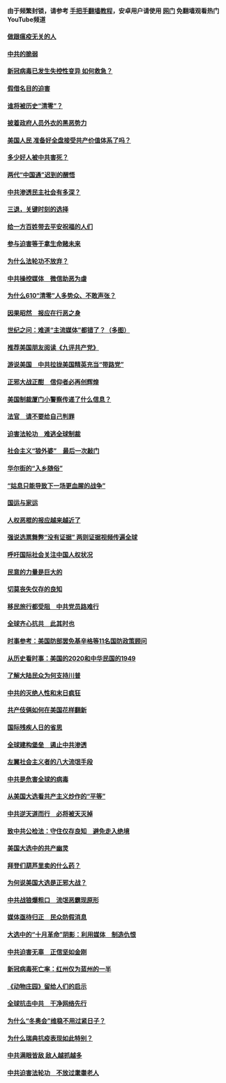 #### 由于频繁封锁，请参考 [手把手翻墙教程](https://github.com/gfw-breaker/guides/wiki/)，安卓用户请使用 [网门](https://github.com/gfw-breaker/nogfw/blob/master/dl.md?t=01061700) 免翻墙观看热门YouTube频道 

#### [做跟瘟疫无关的人](../pages/251/418171.md?t=01061700) 

#### [中共的脆弱](../pages/251/418196.md?t=01061700) 

#### [新冠病毒已发生失控性变异 如何救急？](../pages/251/418032.md?t=01061700) 

#### [假借名目的迫害](../pages/251/418055.md?t=01061700) 

#### [谁将被历史“清零”？](../pages/251/417485.md?t=01061700) 

#### [披着政府人员外衣的黑恶势力](../pages/251/417442.md?t=01061700) 

#### [美国人民 准备好全盘接受共产价值体系了吗？](../pages/251/417491.md?t=01061700) 

#### [多少好人被中共害死？](../pages/251/417144.md?t=01061700) 

#### [两代“中国通”迟到的醒悟](../pages/251/417064.md?t=01061700) 

#### [中共渗透民主社会有多深？](../pages/251/417063.md?t=01061700) 

#### [三退，关键时刻的选择](../pages/251/416969.md?t=01061700) 

#### [给一方百姓带去平安祝福的人们](../pages/251/416941.md?t=01061700) 

#### [参与迫害等于拿生命赌未来](../pages/251/416856.md?t=01061700) 

#### [为什么法轮功不放弃？](../pages/251/416864.md?t=01061700) 

#### [中共操控媒体　微信助恶为虐](../pages/251/416724.md?t=01061700) 

#### [为什么610“清零”人多势众、不敢声张？](../pages/251/416632.md?t=01061700) 

#### [因果昭然　报应在行恶之身](../pages/251/416582.md?t=01061700) 

#### [世纪之问：难道“主流媒体”都错了？（多图）](../pages/251/416571.md?t=01061700) 

#### [推荐美国朋友阅读《九评共产党》](../pages/251/416510.md?t=01061700) 

#### [游说美国　中共拉拢美国精英充当“带路党”](../pages/251/416529.md?t=01061700) 

#### [正邪大战正酣　信仰者必再创辉煌](../pages/251/416433.md?t=01061700) 

#### [美国制裁厦门小警察传递了什么信息？](../pages/251/416432.md?t=01061700) 

#### [法官　请不要给自己判罪](../pages/251/416379.md?t=01061700) 

#### [迫害法轮功　难逃全球制裁](../pages/251/416380.md?t=01061700) 

#### [社会主义“狼外婆”　最后一次敲门](../pages/251/416394.md?t=01061700) 

#### [华尔街的“入乡随俗”](../pages/251/416395.md?t=01061700) 

#### [“姑息只能导致下一场更血腥的战争”](../pages/251/416223.md?t=01061700) 

#### [国运与家运](../pages/251/416224.md?t=01061700) 

#### [人权恶棍的报应越来越近了](../pages/251/416276.md?t=01061700) 

#### [强说选票舞弊“没有证据” 两则证据视频传遍全球](../pages/251/416227.md?t=01061700) 

#### [呼吁国际社会关注中国人权状况](../pages/251/416135.md?t=01061700) 

#### [民意的力量是巨大的](../pages/251/416222.md?t=01061700) 

#### [切莫丧失仅存的良知](../pages/251/416134.md?t=01061700) 

#### [移民旅行都受阻　中共党员路难行](../pages/251/416033.md?t=01061700) 

#### [全球齐心抗共　此其时也](../pages/251/415989.md?t=01061700) 

#### [时事参考：美国防部罢免基辛格等11名国防政策顾问](../pages/251/415970.md?t=01061700) 

#### [从历史看时事：美国的2020和中华民国的1949](../pages/251/415949.md?t=01061700) 

#### [了解大陆民众为何支持川普](../pages/251/415950.md?t=01061700) 

#### [中共的灭绝人性和末日疯狂](../pages/251/415944.md?t=01061700) 

#### [共产伎俩如何在美国花样翻新](../pages/251/415908.md?t=01061700) 

#### [国际残疾人日的省思](../pages/251/415849.md?t=01061700) 

#### [全球建构堡垒　遏止中共渗透](../pages/251/415850.md?t=01061700) 

#### [左翼社会主义者的八大流氓手段](../pages/251/415802.md?t=01061700) 

#### [中共是危害全球的病毒](../pages/251/415569.md?t=01061700) 

#### [从美国大选看共产主义炒作的“平等”](../pages/251/415654.md?t=01061700) 

#### [中共逆天道而行　必将被天灭掉](../pages/251/415626.md?t=01061700) 

#### [致中共公检法：守住仅存良知　避免走入绝境](../pages/251/415627.md?t=01061700) 

#### [美国大选中的共产幽灵](../pages/251/415618.md?t=01061700) 

#### [拜登们葫芦里卖的什么药？](../pages/251/415531.md?t=01061700) 

#### [为何说美国大选是正邪大战？](../pages/251/415530.md?t=01061700) 

#### [中共战狼爆粗口　流氓恶霸现原形](../pages/251/415426.md?t=01061700) 

#### [媒体亟待归正　民众防假消息](../pages/251/415402.md?t=01061700) 

#### [大选中的“十月革命”阴影：利用媒体　制造仇恨](../pages/251/415334.md?t=01061700) 

#### [中共迫害无辜　正信坚如金刚](../pages/251/415307.md?t=01061700) 

#### [新冠病毒死亡率：红州仅为蓝州的一半](../pages/251/415164.md?t=01061700) 

#### [《动物庄园》留给人们的启示](../pages/251/415178.md?t=01061700) 

#### [全球抗击中共　干净网络先行](../pages/251/415096.md?t=01061700) 

#### [为什么“冬奥会”维稳不用过紧日子？](../pages/251/414949.md?t=01061700) 

#### [为什么瑞典抗疫表现如此特别？](../pages/251/414950.md?t=01061700) 

#### [中共满眼皆敌 敌人越抓越多](../pages/251/415053.md?t=01061700) 

#### [中共迫害法轮功　不放过耄耋老人](../pages/251/414994.md?t=01061700) 

